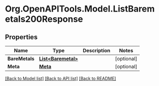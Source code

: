 # Org.OpenAPITools.Model.ListBaremetals200Response

## Properties

Name | Type | Description | Notes
------------ | ------------- | ------------- | -------------
**BareMetals** | [**List&lt;Baremetal&gt;**](Baremetal.md) |  | [optional] 
**Meta** | [**Meta**](Meta.md) |  | [optional] 

[[Back to Model list]](../README.md#documentation-for-models) [[Back to API list]](../README.md#documentation-for-api-endpoints) [[Back to README]](../README.md)

